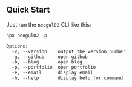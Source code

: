 <!--
**Neogul02/Neogul02** is a ✨ _special_ ✨ repository because its `README.md` (this file) appears on your GitHub profile.

Here are some ideas to get you started:

- 🔭 I’m currently working on ...
- 🌱 I’m currently learning ...
- 👯 I’m looking to collaborate on ...
- 🤔 I’m looking for help with ...
- 💬 Ask me about ...
- 📫 How to reach me: ...
- 😄 Pronouns: ...
- ⚡ Fun fact: ...
-->

## Quick Start

Just run the `neogul02` CLI like this:
```
npx neogul02 -p
```
```
Options:
  -v, --version    output the version number
  -g, --github     open github
  -b, --blog       open blog
  -p, --portfolio  open portfolio
  -e, --email      display email
  -h, --help       display help for command
```
